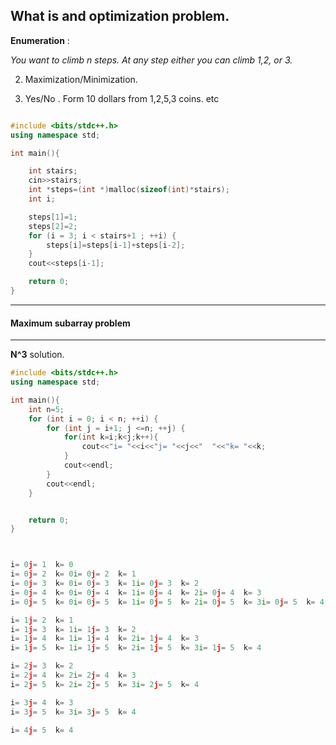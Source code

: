 



## What is and optimization problem.

**Enumeration** :

*You want to climb n steps. At any step either you can climb 1,2, or 3.*

2. Maximization/Minimization.

3. Yes/No . Form 10 dollars from 1,2,5,3 coins. etc





```c++

#include <bits/stdc++.h>
using namespace std;

int main(){

    int stairs;
    cin>>stairs;
    int *steps=(int *)malloc(sizeof(int)*stairs);
    int i;

    steps[1]=1;
    steps[2]=2;
    for (i = 3; i < stairs+1 ; ++i) {
        steps[i]=steps[i-1]+steps[i-2];
    }
    cout<<steps[i-1];

    return 0;
}


```













---

#### Maximum subarray problem

---

**N^3** solution.

```c++
#include <bits/stdc++.h>
using namespace std;

int main(){
    int n=5;
    for (int i = 0; i < n; ++i) {
        for (int j = i+1; j <=n; ++j) {
            for(int k=i;k<j;k++){
                cout<<"i= "<<i<<"j= "<<j<<"  "<<"k= "<<k;
            }
            cout<<endl;
        }
        cout<<endl;
    }


    return 0;
}



i= 0j= 1  k= 0
i= 0j= 2  k= 0i= 0j= 2  k= 1
i= 0j= 3  k= 0i= 0j= 3  k= 1i= 0j= 3  k= 2
i= 0j= 4  k= 0i= 0j= 4  k= 1i= 0j= 4  k= 2i= 0j= 4  k= 3
i= 0j= 5  k= 0i= 0j= 5  k= 1i= 0j= 5  k= 2i= 0j= 5  k= 3i= 0j= 5  k= 4

i= 1j= 2  k= 1
i= 1j= 3  k= 1i= 1j= 3  k= 2
i= 1j= 4  k= 1i= 1j= 4  k= 2i= 1j= 4  k= 3
i= 1j= 5  k= 1i= 1j= 5  k= 2i= 1j= 5  k= 3i= 1j= 5  k= 4

i= 2j= 3  k= 2
i= 2j= 4  k= 2i= 2j= 4  k= 3
i= 2j= 5  k= 2i= 2j= 5  k= 3i= 2j= 5  k= 4

i= 3j= 4  k= 3
i= 3j= 5  k= 3i= 3j= 5  k= 4

i= 4j= 5  k= 4
```